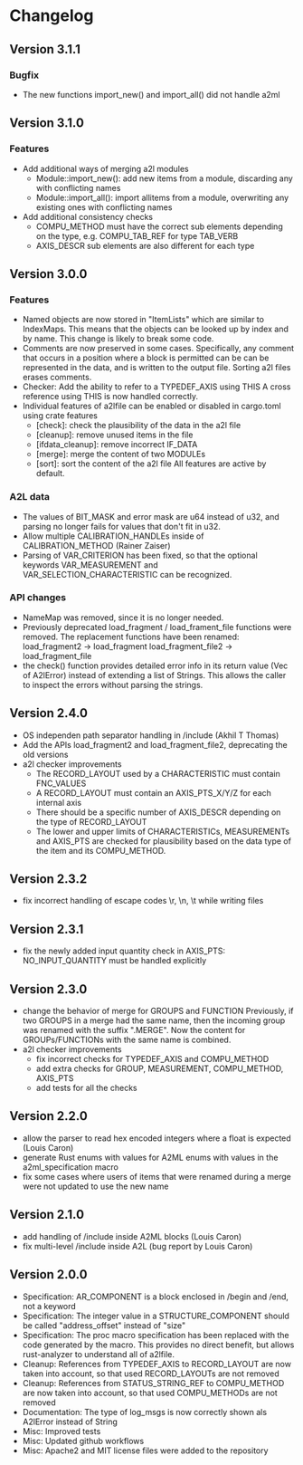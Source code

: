 # Changelog

## Version 3.1.1

### Bugfix

- The new functions import_new() and import_all() did not handle a2ml

## Version 3.1.0

### Features

- Add additional ways of merging a2l modules
  - Module::import_new(): add new items from a module, discarding any with conflicting names
  - Module::import_all(): import allitems from a module, overwriting any existing ones with conflicting names
- Add additional consistency checks
  - COMPU_METHOD must have the correct sub elements depending on the type, e.g. COMPU_TAB_REF for type TAB_VERB
  - AXIS_DESCR sub elements are also different for each type

## Version 3.0.0

### Features

- Named objects are now stored in "ItemLists" which are similar to IndexMaps.
  This means that the objects can be looked up by index and by name.
  This change is likely to break some code.
- Comments are now preserved in some cases. Specifically, any comment that occurs in a
  position where a block is permitted can be can be represented in the data, and is written to the output file.
  Sorting a2l files erases comments.
- Checker: Add the ability to refer to a TYPEDEF_AXIS using THIS
  A cross reference using THIS is now handled correctly.
- Individual features of a2lfile can be enabled or disabled in cargo.toml using crate features
  - [check]: check the plausibility of the data in the a2l file
  - [cleanup]: remove unused items in the file
  - [ifdata_cleanup]: remove incorrect IF_DATA
  - [merge]: merge the content of two MODULEs
  - [sort]: sort the content of the a2l file
  All features are active by default.

### A2L data

- The values of BIT_MASK and error mask are u64 instead of u32, and parsing no longer fails for values that don't fit in u32.
- Allow multiple CALIBRATION_HANDLEs inside of CALIBRATION_METHOD (Rainer Zaiser)
- Parsing of VAR_CRITERION has been fixed, so that the optional keywords VAR_MEASUREMENT and
  VAR_SELECTION_CHARACTERISTIC can be recognized.

### API changes

- NameMap was removed, since it is no longer needed.
- Previously deprecated load_fragment / load_frament_file functions were removed.
  The replacement functions have been renamed:
  load_fragment2 -> load_fragment
  load_fragment_file2 -> load_fragment_file
- the check() function provides detailed error info in its return value (Vec of A2lError)
  instead of extending a list of Strings. This allows the caller to inspect the errors
  without parsing the strings.

## Version 2.4.0

- OS independen path separator handling in /include (Akhil T Thomas)
- Add the APIs load_fragment2 and load_fragment_file2, deprecating the old versions
- a2l checker improvements
  - The RECORD_LAYOUT used by a CHARACTERISTIC must contain FNC_VALUES
  - A RECORD_LAYOUT must contain an AXIS_PTS_X/Y/Z for each internal axis
  - There should be a specific number of AXIS_DESCR depending on the type of RECORD_LAYOUT
  - The lower and upper limits of CHARACTERISTICs, MEASUREMENTs and AXIS_PTS
    are checked for plausibility based on the data type of the item and its COMPU_METHOD.

## Version 2.3.2

- fix incorrect handling of escape codes \r, \n, \t while writing files

## Version 2.3.1

- fix the newly added input quantity check in AXIS_PTS: NO_INPUT_QUANTITY must be handled explicitly

## Version 2.3.0

- change the behavior of merge for GROUPS and FUNCTION
  Previously, if two GROUPS in a merge had the same name, then the incoming group was renamed with the suffix ".MERGE".
  Now the content for GROUPs/FUNCTIONs with the same name is combined.
- a2l checker improvements
  - fix incorrect checks for TYPEDEF_AXIS and COMPU_METHOD
  - add extra checks for GROUP, MEASUREMENT, COMPU_METHOD, AXIS_PTS
  - add tests for all the checks

## Version 2.2.0

- allow the parser to read hex encoded integers where a float is expected (Louis Caron)
- generate Rust enums with values for A2ML enums with values in the a2ml_specification macro
- fix some cases where users of items that were renamed during a merge were not updated to use the new name

## Version 2.1.0

- add handling of /include inside A2ML blocks (Louis Caron)
- fix multi-level /include inside A2L (bug report by Louis Caron)

## Version 2.0.0

- Specification: AR_COMPONENT is a block enclosed in /begin and /end, not a keyword
- Specification: The integer value in a STRUCTURE_COMPONENT should be called "address_offset" instead of "size"
- Specification: The proc macro specification has been replaced with the code generated by the macro.
  This provides no direct benefit, but allows rust-analyzer to understand all of a2lfile.
- Cleanup: References from TYPEDEF_AXIS to RECORD_LAYOUT are now taken into account, so that used RECORD_LAYOUTs are not removed
- Cleanup: References from STATUS_STRING_REF to COMPU_METHOD are now taken into account, so that used COMPU_METHODs are not removed
- Documentation: The type of log_msgs is now correctly shown als A2lError instead of String
- Misc: Improved tests
- Misc: Updated github workflows
- Misc: Apache2 and MIT license files were added to the repository
